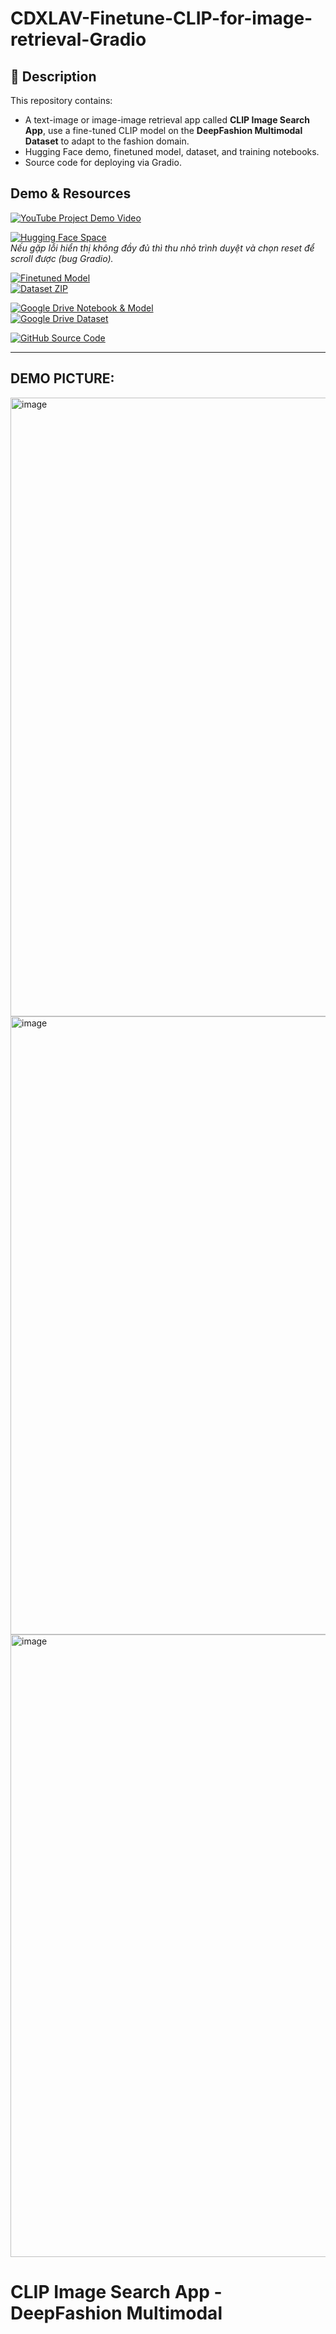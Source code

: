 # CDXLAV-Finetune-CLIP-for-image-retrieval-Gradio

## 📌 Description
This repository contains:
- A text-image or image-image retrieval app called **CLIP Image Search App**, use a fine-tuned CLIP model on the **DeepFashion Multimodal Dataset** to adapt to the fashion domain.
- Hugging Face demo, finetuned model, dataset, and training notebooks.
- Source code for deploying via Gradio.

## Demo & Resources
[![YouTube Project Demo Video](https://img.shields.io/badge/YouTube-Demo_Video-ff0000?logo=youtube)](https://www.youtube.com/watch?v=6h3SuES8a-M)

[![Hugging Face Space](https://img.shields.io/badge/HuggingFace-Space-yellow?logo=huggingface)](https://huggingface.co/spaces/anhquanlam/clip-image-search-app-deepfashion-multimodal)  
_Nếu gặp lỗi hiển thị không đầy đủ thì thu nhỏ trình duyệt và chọn reset để scroll được (bug Gradio)._

[![Finetuned Model](https://img.shields.io/badge/HuggingFace-Finetuned_Model-blue?logo=huggingface)](https://huggingface.co/anhquanlam/clip-finetuned-deepfashion)  
[![Dataset ZIP](https://img.shields.io/badge/HuggingFace-Dataset-green?logo=huggingface)](https://huggingface.co/datasets/anhquanlam/clip-deepfashion-multimodal/resolve/main/DeepFashion.zip)  

[![Google Drive Notebook & Model](https://img.shields.io/badge/GoogleDrive-Notebook_%26_Model-orange?logo=googledrive)](https://drive.google.com/drive/folders/1EzeIEEgiSY1UIt3MlTxFFU7-xjUh1NeN?usp=sharing)  
[![Google Drive Dataset](https://img.shields.io/badge/GoogleDrive-Dataset-red?logo=googledrive)](https://drive.google.com/file/d/1OVE0M_sWtRVPvpDAlWAEhbpCpcXdLajW/view?usp=sharing)  

[![GitHub Source Code](https://img.shields.io/badge/GitHub-Full_Source_Code-black?logo=github)](https://github.com/awun0105/CDXLAV-Finetune-CLIP-for-image-retrieval-Gradio.git)  


---

## DEMO PICTURE:

<img width="1919" height="990" alt="image" src="https://github.com/user-attachments/assets/b294222b-1bd7-4b10-bd02-81bee6f878cd" />

<img width="1919" height="989" alt="image" src="https://github.com/user-attachments/assets/39b60ae5-08fb-4797-86f3-23871d39dad7" />

<img width="1917" height="996" alt="image" src="https://github.com/user-attachments/assets/80ebfe3b-0aaf-4a24-919e-e77d90042f36" />

# CLIP Image Search App - DeepFashion Multimodal




